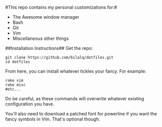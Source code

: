 #This repo contains my personal customizations for:#
* The Awesome window manager
* Bash
* Git
* Vim
* Miscellaneous other things


##Installation Instructions##
Get the repo:

    git clone https://github.com/bilalq/dotfiles.git
    cd dotfiles

From here, you can install whatever tickles your fancy. For example:

    rake vim
    rake misc
    #etc...

Do be careful, as these commands will overwrite whatever existing configuration
you have.

You'll also need to download a patched font for powerline if you want the fancy
symbols in Vim. That's optional though.
